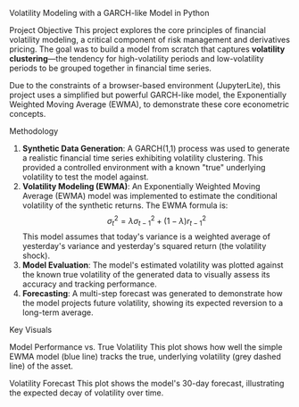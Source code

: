 Volatility Modeling with a GARCH-like Model in Python

Project Objective
This project explores the core principles of financial volatility modeling, a critical component of risk management and derivatives pricing. The goal was to build a model from scratch that captures **volatility clustering**—the tendency for high-volatility periods and low-volatility periods to be grouped together in financial time series.

Due to the constraints of a browser-based environment (JupyterLite), this project uses a simplified but powerful GARCH-like model, the Exponentially Weighted Moving Average (EWMA), to demonstrate these core econometric concepts.

Methodology
1.  **Synthetic Data Generation**: A GARCH(1,1) process was used to generate a realistic financial time series exhibiting volatility clustering. This provided a controlled environment with a known "true" underlying volatility to test the model against.
2.  **Volatility Modeling (EWMA)**: An Exponentially Weighted Moving Average (EWMA) model was implemented to estimate the conditional volatility of the synthetic returns. The EWMA formula is:
    $$
    \sigma_t^2 = \lambda \sigma_{t-1}^2 + (1-\lambda)r_{t-1}^2
    $$
    This model assumes that today's variance is a weighted average of yesterday's variance and yesterday's squared return (the volatility shock).
3.  **Model Evaluation**: The model's estimated volatility was plotted against the known true volatility of the generated data to visually assess its accuracy and tracking performance.
4.  **Forecasting**: A multi-step forecast was generated to demonstrate how the model projects future volatility, showing its expected reversion to a long-term average.

Key Visuals

Model Performance vs. True Volatility
This plot shows how well the simple EWMA model (blue line) tracks the true, underlying volatility (grey dashed line) of the asset.


Volatility Forecast
This plot shows the model's 30-day forecast, illustrating the expected decay of volatility over time.
